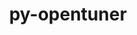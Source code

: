 ---
title: "py-opentuner"
layout: cache
categories: [package, v2025.07.0]
meta: {"compilers": ["gcc@11.4.0"], "num_specs": 1, "num_specs_by_stack": {"e4s": 1, "root": 1}, "oss": ["ubuntu22.04"], "platforms": ["linux"], "stacks": ["e4s", "root"], "targets": ["x86_64_v3"], "versions": ["0.8.7"]}
spec_details: [{"compiler": "gcc@11.4.0", "hash": "h55kw6azkht3wp2lrkbweprdbhbyuugq", "os": "ubuntu22.04", "platform": "linux", "size": "-", "stacks": ["e4s", "root"], "target": "x86_64_v3", "variants": ["build_system=python_pip", "commit=070c5cef6d933eb760a2f9cd5cd08c95f27aee75"], "versions": ["0.8.7"]}]
---